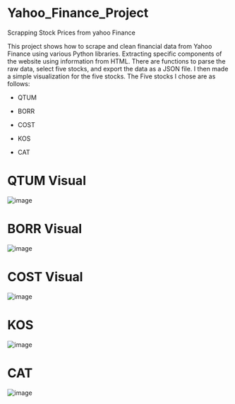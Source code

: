 # Yahoo_Finance_Project
 Scrapping Stock Prices from yahoo Finance


This project shows how to scrape and clean financial data from Yahoo Finance using various Python libraries. Extracting specific components of the website using information from HTML. There are functions to parse the raw data, select five stocks, and export the data as a JSON file. I then made a simple visualization for the five stocks. The Five stocks I chose are as follows:

- QTUM

- BORR

- COST

- KOS

- CAT

# **QTUM Visual**
![image](https://user-images.githubusercontent.com/117705408/233172350-a5b2e71d-be11-47b6-bcc4-e1999df0c8da.png)

# **BORR Visual**
![image](https://user-images.githubusercontent.com/117705408/233172465-9aabecbb-ce54-4168-ab11-a402d6034fb6.png)

# **COST Visual**
![image](https://user-images.githubusercontent.com/117705408/233172512-37976d1f-310a-4573-9f84-bbaab93215c0.png)

# **KOS**
![image](https://user-images.githubusercontent.com/117705408/233172543-2acaf4b3-e22d-4d42-b9d7-556adef17a84.png)

# **CAT**
![image](https://user-images.githubusercontent.com/117705408/233172578-2df1a851-69ec-4b83-9d5f-2dbd45ae8c64.png)









